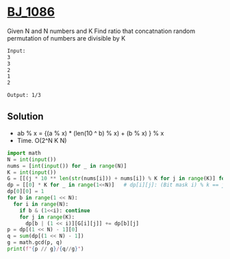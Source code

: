 # [BJ_1086](https://acmicpc.net/problem/1086)

Given N and N numbers and K
Find ratio that concatnation random permutation of numbers are divisible by K

```txt
Input:
3
3
2
1
2

Output: 1/3
```

## Solution

* ab % x = {(a % x) * (len(10 ^ b) % x) + (b % x) } % x
* Time. O(2^N K N)

```py
import math
N = int(input())
nums = [int(input()) for _ in range(N)]
K = int(input())
G = [[(j * 10 ** len(str(nums[i])) + nums[i]) % K for j in range(K)] for i in range(N)]
dp = [[0] * K for _ in range(1<<N)]   # dp[i][j]: (Bit mask i) % k == j
dp[0][0] = 1
for b in range(1 << N):
  for i in range(N):
    if b & (1<<i): continue
    for j in range(K):
      dp[b | (1 << i)][G[i][j]] += dp[b][j]
p = dp[(1 << N) - 1][0]
q = sum(dp[(1 << N) - 1])
g = math.gcd(p, q)
print(f"{p // g}/{q//g}")
```

